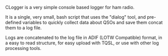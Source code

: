 CLogger is a very simple console based logger for ham radio.

It is a single, very small, bash script that uses the "dialog" tool, and pre-defined variables to quickly collect data about QSOs and save them concat them to a log file.

Logs are concatenated to the log file in ADIF (LOTW Compatible) format, in a easy to read structure,  for easy upload with TQSL, or use with other log processing tools.
